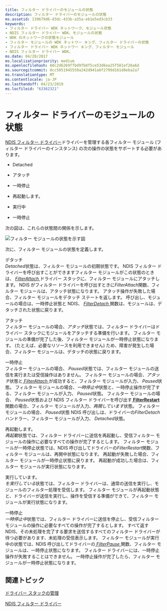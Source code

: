 ```yaml
---
title: フィルター ドライバーのモジュールの状態
description: フィルター ドライバーのモジュールの状態
ms.assetid: 139679d6-d3dc-433b-a35a-eb1e5ed3cb33
keywords:
- フィルター ドライバー WDK ネットワーク、モジュール状態
- NDIS フィルター ドライバー WDK、モジュールの状態
- WDK のネットワークの状態モジュール
- フィルター モジュールの WDK ネットワー キング、フィルター ドライバーの状態
- フィルター ドライバー WDK ネットワー キング、フィルター モジュール
- NDIS フィルター ドライバー WDK、
ms.date: 04/20/2017
ms.localizationpriority: medium
ms.openlocfilehash: 60c2d6269ffbd9fb8f5ce53d6ea25f581ef26a6d
ms.sourcegitcommit: 0cc5051945559a242d941a6f2799d161d8eba2a7
ms.translationtype: MT
ms.contentlocale: ja-JP
ms.lasthandoff: 04/23/2019
ms.locfileid: "63362321"
---
```

# <a name="module-states-of-a-filter-driver"></a>フィルター ドライバーのモジュールの状態





[NDIS フィルター ドライバー](ndis-filter-drivers.md)ドライバーを管理する各フィルター モジュール (フィルター ドライバーのインスタンス) の次の操作の状態をサポートする必要があります。

-   Detached

-   アタッチ

-   一時停止

-   再起動します。

-   実行中

-   一時停止

次の図は、これらの状態間の関係を示します。

![フィルター モジュールの状態を示す図](images/filterstate.png)

次に、フィルター モジュールの状態を定義します。

<a href="" id="detached"></a>デタッチ  
*Detached*状態は、フィルター モジュールの初期状態です。 NDIS フィルター ドライバーを呼び出すことができますフィルター モジュールがこの状態のときは、 [ *FilterAttach* ](https://msdn.microsoft.com/library/windows/hardware/ff549905)ドライバー スタックに、フィルター モジュールにアタッチします。 NDIS がフィルター ドライバーを呼び出すときに*FilterAttach*関数、フィルター モジュールは、アタッチ状態になります。 アタッチ操作が失敗した場合、フィルター モジュールをデタッチ ステートを返します。 呼び出し、モジュールの場合は、一時停止状態と NDIS、 [ *FilterDetach* ](https://msdn.microsoft.com/library/windows/hardware/ff549918)関数は、モジュールは、デタッチされた状態に戻ります。

<a href="" id="attaching"></a>アタッチ  
フィルター モジュールの場合、*アタッチ*状態では、フィルター ドライバーはドライバー スタックにモジュールをアタッチする準備を行います。 フィルター モジュールの準備が完了した後、フィルター モジュールが一時停止状態になります。 (たとえば、必要なリソースを利用できません) ため、障害が発生した場合、フィルター モジュールは、デタッチの状態に戻ります。

<a href="" id="paused"></a>一時停止  
フィルター モジュールの場合、 *Paused*状態では、フィルター モジュールの送信を実行または受信操作はありません。 フィルター モジュールの場合、*アタッチ*状態と[ *FilterAttach* ](https://msdn.microsoft.com/library/windows/hardware/ff549905)が成功すると、フィルター モジュールが入力、 *Paused*状態。 フィルター モジュールの場合、*一時停止中*状態と、一時停止操作が完了する、フィルター モジュールが入力、 *Paused*状態。 フィルター モジュールの場合、 *Paused*状態および NDIS フィルター ドライバーを呼び出す[ **FilterRestart** ](https://msdn.microsoft.com/library/windows/hardware/ff549962)関数の場合、フィルター モジュールが入力、*再開しています*状態。 フィルター モジュールの場合、 *Paused*状態 NDIS 呼び出しは、ドライバーの*FilterDetach*ハンドラー、フィルター モジュールが入力、 *Detached*状態。

<a href="" id="restarting"></a>再起動します。  
*再起動*状態では、フィルター ドライバーに送信を再起動し、受信フィルター モジュールの操作に必要なすべての操作が完了するとします。 フィルター モジュールが一時停止状態では、NDIS 呼び出してドライバーの*FilterRestart*関数、フィルター モジュールは、再開中状態になります。 再起動が失敗した場合、フィルター モジュールが一時停止状態に戻ります。 再起動が成功した場合は、フィルター モジュールが実行状態になります。

<a href="" id="running"></a>実行しています。  
*を実行している*状態では、フィルター ドライバーは、通常の送信を実行し、モジュールのフィルター処理を受信します。 フィルター モジュールが再起動状態と、ドライバーが送信を実行し、操作を受信する準備ができて、フィルター モジュールが実行状態になります。

<a href="" id="pausing"></a>一時停止  
*一時停止中*状態では、フィルター ドライバーに送信を停止し、受信フィルター モジュールの操作に必要なすべての操作が完了するとします。 すべて返す NDIS、その未処理を完了する要求を送信するすべてのフィルター ドライバーが待つ必要があります、未処理の受信表示します。 フィルター モジュールが実行中の状態では、NDIS 呼び出してドライバーの[ *FilterPause* ](https://msdn.microsoft.com/library/windows/hardware/ff549957)関数、フィルター モジュールは、一時停止状態になります。 フィルター ドライバーには、一時停止操作が失敗することはできません。 一時停止操作が完了したら、フィルター モジュールが一時停止状態になります。

## <a name="related-topics"></a>関連トピック


[ドライバー スタックの管理](driver-stack-management.md)

[NDIS フィルター ドライバー](ndis-filter-drivers.md)

 

 






